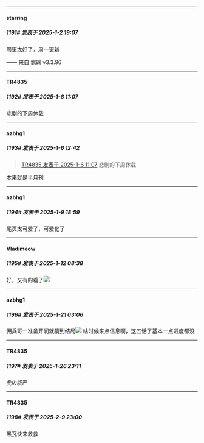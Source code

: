 ﻿
*****

####  starring  
##### 1191#       发表于 2025-1-2 19:07

周更太好了，周一更新

—— 来自 [鹅球](https://www.pgyer.com/GcUxKd4w) v3.3.96

*****

####  TR4835  
##### 1192#       发表于 2025-1-6 11:07

悲剧的下周休载


*****

####  azbhg1  
##### 1193#       发表于 2025-1-6 12:42

<blockquote><a href="httphttps://bbs.saraba1st.com/2b/forum.php?mod=redirect&amp;goto=findpost&amp;pid=67112392&amp;ptid=1047361" target="_blank">TR4835 发表于 2025-1-6 11:07</a>
悲剧的下周休载</blockquote>
本来就是半月刊

*****

####  azbhg1  
##### 1194#       发表于 2025-1-9 18:59

尾页太可爱了，可爱化了


*****

####  Vladimeow  
##### 1195#       发表于 2025-1-12 08:38

好，又有的看了<img src="https://static.saraba1st.com/image/smiley/face2017/057.png" referrerpolicy="no-referrer">

*****

####  azbhg1  
##### 1196#       发表于 2025-1-21 03:06

佣兵哥一准备开润就猜到结局<img src="https://static.saraba1st.com/image/smiley/face2017/025.png" referrerpolicy="no-referrer">
啥时候来点信息啊，这五话了基本一点进度都没

*****

####  TR4835  
##### 1197#       发表于 2025-1-26 23:11

虎の威严

*****

####  TR4835  
##### 1198#       发表于 2025-2-9 23:00

黑瓦快来救救

